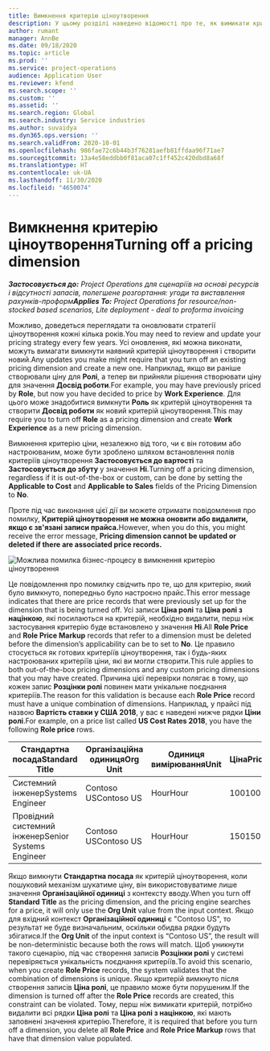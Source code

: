 ```yaml
---
title: Вимкнення критерію ціноутворення
description: У цьому розділі наведено відомості про те, як вимикати критерії ціноутворення.
author: rumant
manager: AnnBe
ms.date: 09/18/2020
ms.topic: article
ms.prod: ''
ms.service: project-operations
audience: Application User
ms.reviewer: kfend
ms.search.scope: ''
ms.custom: ''
ms.assetid: ''
ms.search.region: Global
ms.search.industry: Service industries
ms.author: suvaidya
ms.dyn365.ops.version: ''
ms.search.validFrom: 2020-10-01
ms.openlocfilehash: 986fae72c6b44b3f76281aefb81ffdaa96f71ae7
ms.sourcegitcommit: 13a4e58eddbb0f81aca07c1ff452c420dbd8a68f
ms.translationtype: HT
ms.contentlocale: uk-UA
ms.lasthandoff: 11/30/2020
ms.locfileid: "4650074"
---
```

# <a name="turning-off-a-pricing-dimension"></a><span data-ttu-id="f3c0b-103">Вимкнення критерію ціноутворення</span><span class="sxs-lookup"><span data-stu-id="f3c0b-103">Turning off a pricing dimension</span></span>

<span data-ttu-id="f3c0b-104">_**Застосовується до:** Project Operations для сценаріїв на основі ресурсів і відсутності запасів, полегшене розгортання: угоди та виставлення рахунків-проформ_</span><span class="sxs-lookup"><span data-stu-id="f3c0b-104">_**Applies To:** Project Operations for resource/non-stocked based scenarios, Lite deployment - deal to proforma invoicing_</span></span>

<span data-ttu-id="f3c0b-105">Можливо, доведеться переглядати та оновлювати стратегії ціноутворення кожні кілька років.</span><span class="sxs-lookup"><span data-stu-id="f3c0b-105">You may need to review and update your pricing strategy every few years.</span></span> <span data-ttu-id="f3c0b-106">Усі оновлення, які можна виконати, можуть вимагати вимкнути наявний критерій ціноутворення і створити новий.</span><span class="sxs-lookup"><span data-stu-id="f3c0b-106">Any updates you make might require that you turn off an existing pricing dimension and create a new one.</span></span> <span data-ttu-id="f3c0b-107">Наприклад, якщо ви раніше створювали ціну для **Ролі**, а тепер ви прийняли рішення створювати ціну для значення **Досвід роботи**.</span><span class="sxs-lookup"><span data-stu-id="f3c0b-107">For example, you may have previously priced by **Role**, but now you have decided to price by **Work Experience**.</span></span> <span data-ttu-id="f3c0b-108">Для цього може знадобитися вимкнути **Роль** як критерій ціноутворення та створити **Досвід роботи** як новий критерій ціноутворення.</span><span class="sxs-lookup"><span data-stu-id="f3c0b-108">This may require you to turn off **Role** as a pricing dimension and create **Work Experience** as a new pricing dimension.</span></span> 

<span data-ttu-id="f3c0b-109">Вимкнення критерію ціни, незалежно від того, чи є він готовим або настроюваним, може бути зроблено шляхом встановлення полів критеріїв ціноутворення **Застосовується до вартості** та **Застосовується до збуту** у значення **Ні**.</span><span class="sxs-lookup"><span data-stu-id="f3c0b-109">Turning off a pricing dimension, regardless if it is out-of-the-box or custom, can be done by setting the **Applicable to Cost** and **Applicable to Sales** fields of the Pricing Dimension to **No**.</span></span>

<span data-ttu-id="f3c0b-110">Проте під час виконання цієї дії ви можете отримати повідомлення про помилку, **Критерій ціноутворення не можна оновити або видалити, якщо є зв'язані записи прайса.**</span><span class="sxs-lookup"><span data-stu-id="f3c0b-110">However, when you do this, you might receive the error message, **Pricing dimension cannot be updated or deleted if there are associated price records.**</span></span>

![Можлива помилка бізнес-процесу в вимкнення критерію ціноутворення](media/Business-Process-Error.png)

<span data-ttu-id="f3c0b-112">Це повідомлення про помилку свідчить про те, що для критерію, який було вимкнуто, попередньо було настроєно прайс.</span><span class="sxs-lookup"><span data-stu-id="f3c0b-112">This error message indicates that there are price records that were previously set up for the dimension that is being turned off.</span></span> <span data-ttu-id="f3c0b-113">Усі записи **Ціна ролі** та **Ціна ролі з націнкою**, які посилаються на критерій, необхідно видалити, перш ніж застосування критерію буде встановлено у значення **Ні**.</span><span class="sxs-lookup"><span data-stu-id="f3c0b-113">All **Role Price** and **Role Price Markup** records that refer to a dimension must be deleted before the dimension’s applicability can be to set to **No**.</span></span> <span data-ttu-id="f3c0b-114">Це правило стосується як готових критеріїв ціноутворення, так і будь-яких настроюваних критеріїв ціни, які ви могли створити.</span><span class="sxs-lookup"><span data-stu-id="f3c0b-114">This rule applies to both out-of-the-box pricing dimensions and any custom pricing dimensions that you may have created.</span></span> <span data-ttu-id="f3c0b-115">Причина цієї перевірки полягає в тому, що кожен запис **Розцінки ролі** повинен мати унікальне поєднання критеріїв.</span><span class="sxs-lookup"><span data-stu-id="f3c0b-115">The reason for this validation is because each **Role Price** record must have a unique combination of dimensions.</span></span> <span data-ttu-id="f3c0b-116">Наприклад, у прайсі під назвою **Вартість ставки у США 2018**, у вас є наведені нижче рядки **Ціни ролі**.</span><span class="sxs-lookup"><span data-stu-id="f3c0b-116">For example, on a price list called **US Cost Rates 2018**, you have the following **Role price** rows.</span></span> 

| <span data-ttu-id="f3c0b-117">Стандартна посада</span><span class="sxs-lookup"><span data-stu-id="f3c0b-117">Standard Title</span></span>         | <span data-ttu-id="f3c0b-118">Організаційна одиниця</span><span class="sxs-lookup"><span data-stu-id="f3c0b-118">Org Unit</span></span>    |<span data-ttu-id="f3c0b-119">Одиниця вимірювання</span><span class="sxs-lookup"><span data-stu-id="f3c0b-119">Unit</span></span>   |<span data-ttu-id="f3c0b-120">Ціна</span><span class="sxs-lookup"><span data-stu-id="f3c0b-120">Price</span></span>  |<span data-ttu-id="f3c0b-121">Грошова одиниця</span><span class="sxs-lookup"><span data-stu-id="f3c0b-121">Currency</span></span>  |
| -----------------------|-------------|-------|-------|----------|
| <span data-ttu-id="f3c0b-122">Системний інженер</span><span class="sxs-lookup"><span data-stu-id="f3c0b-122">Systems Engineer</span></span>|<span data-ttu-id="f3c0b-123">Contoso US</span><span class="sxs-lookup"><span data-stu-id="f3c0b-123">Contoso US</span></span>|<span data-ttu-id="f3c0b-124">Hour</span><span class="sxs-lookup"><span data-stu-id="f3c0b-124">Hour</span></span>| <span data-ttu-id="f3c0b-125">100</span><span class="sxs-lookup"><span data-stu-id="f3c0b-125">100</span></span>|<span data-ttu-id="f3c0b-126">USD</span><span class="sxs-lookup"><span data-stu-id="f3c0b-126">USD</span></span>|
| <span data-ttu-id="f3c0b-127">Провідний системний інженер</span><span class="sxs-lookup"><span data-stu-id="f3c0b-127">Senior Systems Engineer</span></span>|<span data-ttu-id="f3c0b-128">Contoso US</span><span class="sxs-lookup"><span data-stu-id="f3c0b-128">Contoso US</span></span>|<span data-ttu-id="f3c0b-129">Hour</span><span class="sxs-lookup"><span data-stu-id="f3c0b-129">Hour</span></span>| <span data-ttu-id="f3c0b-130">150</span><span class="sxs-lookup"><span data-stu-id="f3c0b-130">150</span></span>| <span data-ttu-id="f3c0b-131">USD</span><span class="sxs-lookup"><span data-stu-id="f3c0b-131">USD</span></span>|


<span data-ttu-id="f3c0b-132">Якщо вимкнути **Стандартна посада** як критерій ціноутворення, коли пошуковий механізм шукатиме ціну, він використовуватиме лише значення **Організаційної одиниці** з контексту вводу.</span><span class="sxs-lookup"><span data-stu-id="f3c0b-132">When you turn off **Standard Title** as the pricing dimension, and the pricing engine searches for a price, it will only use the **Org Unit** value from the input context.</span></span> <span data-ttu-id="f3c0b-133">Якщо для вхідний контекст **Організаційної одиниці** є "Contoso US", то результат не буде визначальним, оскільки обидва рядки будуть збігатися.</span><span class="sxs-lookup"><span data-stu-id="f3c0b-133">If the **Org Unit** of the input context is “Contoso US”, the result will be non-deterministic because both the rows will match.</span></span> <span data-ttu-id="f3c0b-134">Щоб уникнути такого сценарію, під час створення записів **Розцінки ролі** у системі перевіряється унікальність поєднання критеріїв.</span><span class="sxs-lookup"><span data-stu-id="f3c0b-134">To avoid this scenario, when you create **Role Price** records, the system validates that the combination of dimensions is unique.</span></span> <span data-ttu-id="f3c0b-135">Якщо критерій вимкнуто після створення записів **Ціна ролі**, це правило може бути порушеним.</span><span class="sxs-lookup"><span data-stu-id="f3c0b-135">If the dimension is turned off after the **Role Price** records are created, this constraint can be violated.</span></span> <span data-ttu-id="f3c0b-136">Тому, перш ніж вимикати критерій, потрібно видалити всі рядки **Ціна ролі** та **Ціна ролі з націнкою**, які мають заповнені значення критерію.</span><span class="sxs-lookup"><span data-stu-id="f3c0b-136">Therefore, it is required that before you turn off a dimension, you delete all **Role Price** and **Role Price Markup** rows that have that dimension value populated.</span></span>
